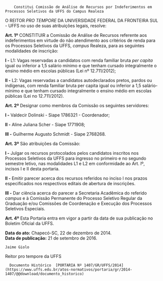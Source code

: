         Constitui Comissão de Análise de Recursos por Indeferimentos em Processos Seletivos da UFFS do Campus Realeza  

O REITOR *PRO TEMPORE* DA UNIVERSIDADE FEDERAL DA FRONTEIRA SUL - UFFS no uso de suas atribuições legais, resolve:

 **Art. 1º** CONSTITUIR a Comissão de Análise de Recursos referente aos indeferimentos em virtude do não atendimento aos critérios de renda para os Processos Seletivos da UFFS, *campus* Realeza, para as seguintes modalidades de inscrição:

 **I -** L1: Vagas reservadas a candidatos com renda familiar bruta *per capita* igual ou inferior a 1,5 salário mínimo e que tenham cursado integralmente o ensino médio em escolas públicas (Lei nº 12.711/2012);

 **II -** L2: Vagas reservadas a candidatos autodeclarados pretos, pardos ou indígenas, com renda familiar bruta per capita igual ou inferior a 1,5 salário-mínimo e que tenham cursado integralmente o ensino médio em escolas públicas (Lei no 12.711/2012).

 **Art. 2º** Designar como membros da Comissão os seguintes servidores:

 **I -** Valdecir Dolinski - Siape 1786321 - Coordenador;

 **II -** Aline Juliana Scher - Siape 1771908;

 **III -** Guilherme Augusto Schmidt - Siape 2768268.

 **Art. 3º** São atribuições da Comissão:

 **I -** Julgar os recursos protocolados pelos candidatos inscritos nos Processos Seletivos da UFFS para ingresso no primeiro e no segundo semestre letivo, nas modalidades L1 e L2 em conformidade ao Art. lº, incisos I e II desta portaria.

 **II -** Emitir parecer acerca dos recursos referidos no inciso I nos prazos especificados nos respectivos editais de abertura de inscrições.

 **III -** Dar ciência acerca do parecer a Secretaria Acadêmica do referido *campus* e à Comissão Permanente do Processo Seletivo Regular da Graduação e/ou Comissões de Coordenação e Execução dos Processos Seletivos Especiais.

 **Art. 4º** Esta Portaria entra em vigor a partir da data de sua publicação no Boletim Oficial da UFFS.

  

   **Data do ato:** Chapecó-SC, 22 de dezembro de 2014.   
 **Data de publicação:**  21 de setembro de 2016. 

    Jaime Giolo   
 Reitor pro tempore da UFFS 

      Documento Histórico  [PORTARIA Nº 1407/GR/UFFS/2014](https://www.uffs.edu.br/atos-normativos/portaria/gr/2014-1407/@@download/documento_historico)     
      
